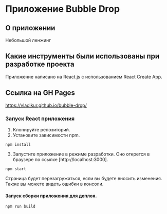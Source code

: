 # Приложение Bubble Drop

## О приложении
Небольшой ленжинг

## Какие инструменты были использованы при разработке проекта
Приложение написано на React.js с использованием React Create App.

## Ссылка на GH Pages
https://vladikur.github.io/bubble-drop/

### Запуск React приложения 
1. Клонируйте репозиторий.
2. Установите зависимости npm.
```
npm install
```
3. Запустите приложение в режиме разработки. Оно открется в браузере по ссылке [http://localhost:3000].
```
npm start
```
Страница будет перезагружаться, если вы будете вносить изменения. Также вы можете видеть ошибки в консоли.
#### Запуск сборки приложения для деплоя.
```
npm run build
```

